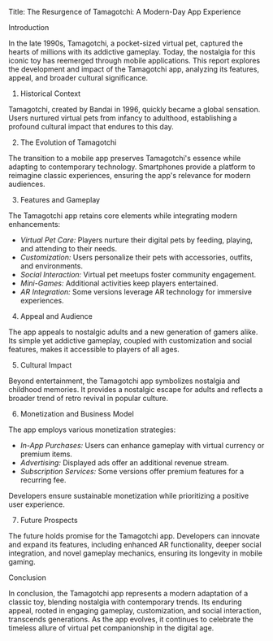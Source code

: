 Title: The Resurgence of Tamagotchi: A Modern-Day App Experience

Introduction

In the late 1990s, Tamagotchi, a pocket-sized virtual pet, captured the hearts of millions with its addictive gameplay. Today, the nostalgia for this iconic toy has reemerged through mobile applications. This report explores the development and impact of the Tamagotchi app, analyzing its features, appeal, and broader cultural significance.

1. Historical Context

Tamagotchi, created by Bandai in 1996, quickly became a global sensation. Users nurtured virtual pets from infancy to adulthood, establishing a profound cultural impact that endures to this day.

2. The Evolution of Tamagotchi

The transition to a mobile app preserves Tamagotchi's essence while adapting to contemporary technology. Smartphones provide a platform to reimagine classic experiences, ensuring the app's relevance for modern audiences.

3. Features and Gameplay

The Tamagotchi app retains core elements while integrating modern enhancements:
- *Virtual Pet Care:* Players nurture their digital pets by feeding, playing, and attending to their needs.
- *Customization:* Users personalize their pets with accessories, outfits, and environments.
- *Social Interaction:* Virtual pet meetups foster community engagement.
- *Mini-Games:* Additional activities keep players entertained.
- *AR Integration:* Some versions leverage AR technology for immersive experiences.

4. Appeal and Audience

The app appeals to nostalgic adults and a new generation of gamers alike. Its simple yet addictive gameplay, coupled with customization and social features, makes it accessible to players of all ages.

5. Cultural Impact

Beyond entertainment, the Tamagotchi app symbolizes nostalgia and childhood memories. It provides a nostalgic escape for adults and reflects a broader trend of retro revival in popular culture.

6. Monetization and Business Model

The app employs various monetization strategies:
- *In-App Purchases:* Users can enhance gameplay with virtual currency or premium items.
- *Advertising:* Displayed ads offer an additional revenue stream.
- *Subscription Services:* Some versions offer premium features for a recurring fee.

Developers ensure sustainable monetization while prioritizing a positive user experience.

7. Future Prospects

The future holds promise for the Tamagotchi app. Developers can innovate and expand its features, including enhanced AR functionality, deeper social integration, and novel gameplay mechanics, ensuring its longevity in mobile gaming.

Conclusion

In conclusion, the Tamagotchi app represents a modern adaptation of a classic toy, blending nostalgia with contemporary trends. Its enduring appeal, rooted in engaging gameplay, customization, and social interaction, transcends generations. As the app evolves, it continues to celebrate the timeless allure of virtual pet companionship in the digital age.
